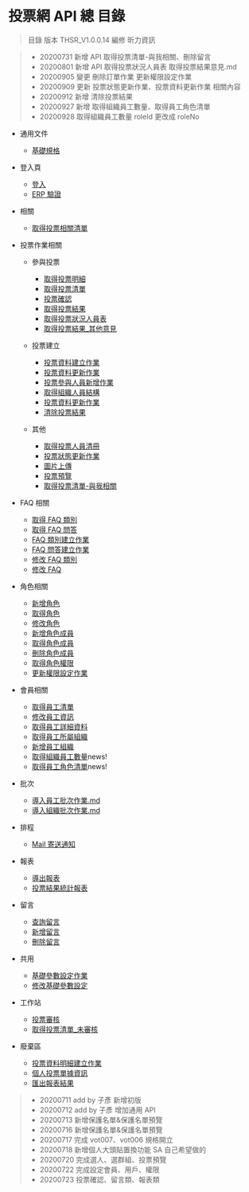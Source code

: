# 投票網 API 總 目錄

> 目錄
> 版本 THSR_V1.0.0.14
> 編修 昕力資訊

> - 20200731 新增 API 取得投票清單-與我相關、刪除留言
> - 20200801 新增 API 取得投票狀況人員表 取得投票結果意見.md
> - 20200905 變更 刪除訂單作業 更新權限設定作業
> - 20200909 更新 投票狀態更新作業、投票資料更新作業 相關內容
> - 20200912 新增 清除投票結果
> - 20200927 新增 取得組織員工數量、取得員工角色清單
> - 20200928 取得組織員工數量 roleId 更改成 roleNo 

- 通用文件

  - [基礎規格](./投票網/通用)

- 登入頁

  - [登入](./投票網/登入)
  - [ERP 驗證](./投票網/ERP驗證)

- 相關

  - [取得投票相關清單](./投票網/取得投票清單)

- 投票作業相關

  - 參與投票

    - [取得投票明細](./投票網/取得投票明細)
    - [取得投票清單](./投票網/取得投票清單)
    - [投票確認](./投票網/投票確認)
    - [取得投票結果](./投票網/取得投票結果)
    - [取得投票狀況人員表](./投票網/取得投票狀況人員表)
    - [取得投票結果\_其他意見](./投票網/取得投票結果_其他意見)

  - 投票建立

    - [投票資料建立作業](./投票網/投票資料建立作業)
    - [投票資料更新作業](./投票網/投票資料更新作業)
    - [投票參與人員新增作業](./投票網/投票參與人員新增作業)
    - [取得組織人員結構](./投票網/取得組織人員結構)
    - [投票資料更新作業](./投票網/投票資料更新作業)
    - [清除投票結果](./投票網/清除投票結果)

  - 其他
    - [取得投票人員清冊](./投票網/取得投票人員清冊)
    - [投票狀態更新作業](./投票網/投票狀態更新作業)
    - [圖片上傳](./投票網/圖片上傳)
    - [投票預覽](./投票網/投票預覽)
    - [取得投票清單-與我相關](./投票網/取得投票清單-與我相關)

- FAQ 相關

  - [取得 FAQ 類別](./投票網/取得FAQ類別)
  - [取得 FAQ 問答](./投票網/取得FAQ問答)
  - [FAQ 類別建立作業](./投票網/FAQ類別建立作業)
  - [FAQ 問答建立作業](./投票網/FAQ問答建立作業)
  - [修改 FAQ 類別](./投票網/修改FAQ類別)
  - [修改 FAQ](./投票網/修改FAQ)

- 角色相關

  - [新增角色](./投票網/新增角色)
  - [取得角色](./投票網/取得角色)
  - [修改角色](./投票網/修改角色)
  - [新增角色成員](./投票網/新增角色成員)
  - [取得角色成員](./投票網/取得角色成員)
  - [刪除角色成員](./投票網/刪除角色成員)
  - [取得角色權限](./投票網/取得角色權限)
  - [更新權限設定作業](./投票網/更新權限設定作業)

- 會員相關

  - [取得員工清單](./投票網/取得員工清單)
  - [修改員工資訊](./投票網/修改員工資訊)
  - [取得員工詳細資料](./投票網/取得員工詳細資料)
  - [取得員工所屬組織](./投票網/取得員工所屬組織)
  - [新增員工組織](./投票網/新增員工組織)
  - [取得組織員工數量](./投票網/取得組織員工數量)news!
  - [取得員工角色清單](./投票網/取得員工角色清單)news!

- 批次

  - [導入員工批次作業.md](./投票網/導入員工批次作業.md)
  - [導入組織批次作業.md](./投票網/導入組織批次作業.md)

- 排程

  - [Mail 寄送通知](./投票網/Mail寄送通知)

- 報表

  - [導出報表](./投票網/導出報表)
  - [投票結果統計報表](./投票網/取得投票結果)

- 留言

  - [查詢留言](./投票網/查詢留言)
  - [新增留言](./投票網/新增留言)
  - [刪除留言](./投票網/刪除留言)

- 共用

  - [基礎參數設定作業](./投票網/基礎參數設定作業)
  - [修改基礎參數設定](./投票網/修改基礎參數設定)

- 工作站

  - [投票審核](./投票網/投票審核)
  - [取得投票清單\_未審核](./投票網/取得投票清單_未審核)

- 廢棄區
  - [投票資料明細建立作業](./投票網/投票資料明細建立作業)
  - [個人投票單據資訊](./投票網/個人投票單據資訊)
  - [匯出報表結果](./投票網/匯出報表結果)




> - 20200711 add by 子彥 新增初版
> - 20200712 add by 子彥 增加通用 API
> - 20200713 新增保護名單&保護名單預覽
> - 20200716 新增保護名單&保護名單預覽
> - 20200717 完成 vot007、vot006 規格開立
> - 20200718 新增個人大頭貼置換功能 SA 自己希望做的
> - 20200720 完成選人、選群組、投票預覽
> - 20200722 完成設定會員、用戶、權限
> - 20200723 投票確認、留言類、報表類